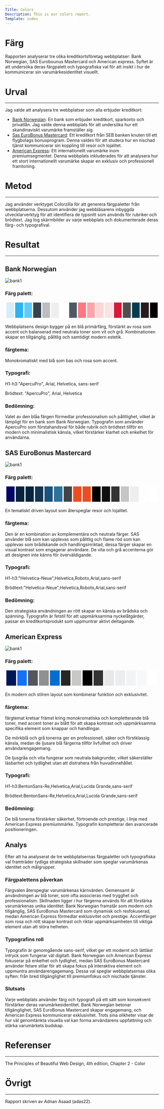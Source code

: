 ```yaml
---
Title: Colors
Description: This is our colors report.
Template: index
---
```


Färg
=======================

Rapporten analyserar tre olika kreditkortsföretag webbplatser: Bank Norwegian, SAS Eurobounus Mastercard och American express.
Syftet är att undersöka deras färgpalett och typografiska val för att  insikt i hur de kommunicerar sin varumärkesidentitet visuellt.

# Urval
-----------------------

Jag valde att analysera tre webbplatser som alla erbjuder kreditkort:

* [Bank Norwegian](https://www.banknorwegian.se/): En bank som erbjuder kreditkort, sparkonto och privatlån. Jag valde denna webbplats för att undersöka hur ett skandinaviskt varumärke framställer sig.
* [Sas EuroBonus Mastercard](https://saseurobonusmastercard.se/): Ett kreditkort från SEB banken knuten till ett flygbolags bonusprogram. Denna valdes för att studera hur en nischad tjänst kommunicerar sin koppling till resor och lojalitet.
* [American Express](https://www.americanexpress.com/): Ett internationellt varumärke inom premiumsegmentet. Denna webbplats inkluderades för att analysera hur ett stort internationellt varumärke skapar en exklusiv och professionell framtoning.




# Metod
-----------------------

Jag använder verktyget Colorzilla för att generera färgpaletter från webbplatserna. Dessutom använder jag webbläsarens inbyggda utvecklarverktyg för att identifiera de typsnitt som används för rubriker och brödtext. Jag tog skärmbilder av varje webbplats och dokumenterade deras färg- och typografival.

# Resultat
-----------------------
## Bank Norwegian

![bank1](%assets_url%/img/Norwegian.png)

### Färg palett:


<table style="border-spacing: 4px; border-collapse: separate">
<tr>
<td style="height: 50px; width: 50px; background-color: #d6edfa">
<td style="height: 50px; width: 50px; background-color: #2bb4ef">
<td style="height: 50px; width: 50px; background-color: #5fcbfa">
<td style="height: 50px; width: 50px; background-color: #35414d">
<td style="height: 50px; width: 50px; background-color: #bdbdbd">
<td style="height: 50px; width: 50px; background-color: #eeeeee">
<td style="height: 50px; width: 50px; background-color: #ffffff">
<td style="height: 50px; width: 50px; background-color: #4d5966">
<td style="height: 50px; width: 50px; background-color: #ff7780">
<td style="height: 50px; width: 50px; background-color: #fda4aa">
<td style="height: 50px; width: 50px; background-color: #fcd6d4">
<td style="height: 50px; width: 50px; background-color: #fce3e3">
<td style="height: 50px; width: 50px; background-color: #d81939">
<td style="height: 50px; width: 50px; background-color: #4f4f4f">
<td style="height: 50px; width: 50px; background-color: #003d50">
<td style="height: 50px; width: 50px; background-color: #271a20">
<td style="height: 50px; width: 50px; background-color: #000000">
</tr>
</table>

Webbplatsens design bygger på en blå primärfärg, förstärkt av rosa som accent och balanserad med neutrala toner som vit och grå. Kombinationen skapar en tillgänglig, pålitlig och samtidigt modern estetik.

### färgtema:

Monokromatiskt med blå som bas och rosa som accent.

### Typografi:

H1-h3:"ApercuPro", Arial, Helvetica, sans-serif

Brödtext: "ApercuPro", Arial, Helvetica

### Bedömning:

Valet av den blåa färgen förmedlar professionalism och pålitlighet, vilket är lämpligt för en bank som Bank Norwegian.
Typografin som använder ApercuPro som förstahandsval för både rubrik och brödtext tillför en modern och minimalistisk känsla, vilket förstärker klarhet och enkelhet för användarna.


## SAS EuroBonus Mastercard

![bank1](%assets_url%/img/sas.png)

### Färg palett:


<table style="border-spacing: 4px; border-collapse: separate">
<tr>
<td style="height: 50px; width: 50px; background-color: #020864">
<td style="height: 50px; width: 50px; background-color: #08233D">
<td style="height: 50px; width: 50px; background-color: #06243D">
<td style="height: 50px; width: 50px; background-color: #153651">
<td style="height: 50px; width: 50px; background-color: #195280">
<td style="height: 50px; width: 50px; background-color: #2D729A">
<td style="height: 50px; width: 50px; background-color: #434444">
<td style="height: 50px; width: 50px; background-color: #EF4D21">
<td style="height: 50px; width: 50px; background-color: #EE4D21">
<td style="height: 50px; width: 50px; background-color: #000000">
<td style="height: 50px; width: 50px; background-color: #101010">
<td style="height: 50px; width: 50px; background-color: #333333">
<td style="height: 50px; width: 50px; background-color: #C6C6C6">
<td style="height: 50px; width: 50px; background-color: #EEEEEE">
<td style="height: 50px; width: 50px; background-color: #FEFEFE">
<td style="height: 50px; width: 50px; background-color: #FFFFFF">
</tr>
</table>

En tematiskt driven layout som återspeglar resor och lojalitet.

### färgtema:

Den är en kombination av komplementära och neutrala färger. SAS använder blå som kan upplevas som pålitlig och flame röd som kan upplevas som brådskande och handlingsinriktad, dessa färger skapar en visual kontrast som engagerar användare.
De vita och grå accenterna gör att designen inte känns för överväldigande.
### Typografi:

H1-h3:"Helvetica-Neue",Helvetica,Roboto,Arial,sans-serif

Brödtext:"Helvetica-Neue",Helvetica,Roboto,Arial,sans-serif

### Bedömning:

Den strategiska användningen av rött skapar en känsla av brådska och spänning. Typografin är fetstil för att uppmärksamma nyckelåtgärder, passar en kreditkortsprodukt som uppmuntrar aktivt deltagande.

## American Express

![bank1](%assets_url%/img/amex.png)

### Färg palett:


<table style="border-spacing: 4px; border-collapse: separate">
<tr>
<td style="height: 50px; width: 50px; background-color: #00175A">
<td style="height: 50px; width: 50px; background-color: #0F73FC">
<td style="height: 50px; width: 50px; background-color: #53565A">
<td style="height: 50px; width: 50px; background-color: #8E9092">
<td style="height: 50px; width: 50px; background-color: #006FCF">
<td style="height: 50px; width: 50px; background-color: #252626">
<td style="height: 50px; width: 50px; background-color: #C8C9C7">
<td style="height: 50px; width: 50px; background-color: #000000">
<td style="height: 50px; width: 50px; background-color: #333333">
<td style="height: 50px; width: 50px; background-color: #E8E8E8">
<td style="height: 50px; width: 50px; background-color: #ECEDEE">
<td style="height: 50px; width: 50px; background-color: #F2F3F3">
<td style="height: 50px; width: 50px; background-color: #F7F8F9">
<td style="height: 50px; width: 50px; background-color: #FFFFFF">

</tr>
</table>

En modern och stilren layout som kombinerar funktion och exklusivitet.
### färgtema:

färgtemat kretsar främst kring monokromatiska och kompletterande blå toner, med accent toner av blått för att skapa kontrast och uppmärksamma specifika element som knappar och handlingar.

De mörkblå och grå tonerna ger en professionell, säker och förstklassig känsla, medan de ljusare blå färgerna tillför livfullhet och driver användarengagemang.

De ljusgråa och vita fungerar som neutrala bakgrunder, vilket säkerställer läsbarhet och tydlighet utan att distrahera från huvudinnehållet.

### Typografi:

H1-h3:BentonSans-Re,Helvetica,Arial,Lucida Grande,sans-serif

Brödtext:BentonSans-Re,Helvetica,Arial,Lucida Grande,sans-serif

### Bedömning:

De blå tonerna förstärker säkerhet, förtroende och prestige, i linje med American Express premiummärke. Typografin kompletterar den avancerade positioneringen.

Analys
-----------------------

Efter att ha analyserat de tre webbplatsernas färgpaletter och typografiska val framträder tydliga strategiska skillnader som speglar varumärkenas identitet och målgrupper.

### Färgpalettens påverkan

Färgvalen återspeglar varumärkenas kärnvärden. Gemensamt är användningen av blå toner, som ofta associeras med trygghet och professionalism. Skillnaden ligger i hur färgerna används för att förstärka varumärkenas unika identitet: Bank Norwegian framstår som modern och tillgänglig, SAS EuroBonus Mastercard som dynamisk och resfokuserad, medan American Express förmedlar exklusivitet och prestige. Accentfärger som rosa och rött skapar kontrast och riktar uppmärksamheten till viktiga element utan att störa helheten.

### Typografins roll


Typografin är genomgående sans-serif, vilket ger ett modernt och lättläst intryck som fungerar väl digitalt. Bank Norwegian och American Express fokuserar på enkelhet och tydlighet, medan SAS EuroBonus Mastercard använder fetare stilar för att skapa fokus på interaktiva element och uppmuntra användarengagemang. Dessa val speglar webbplatsernas olika syften: från bred tillgänglighet till premiumfokus och nischade tjänster.

### Slutsats
Varje webbplats använder färg och typografi på ett sätt som konsekvent förstärker deras varumärkesidentitet. Bank Norwegian betonar tillgänglighet, SAS EuroBonus Mastercard skapar engagemang, och American Express kommunicerar exklusivitet. Trots sina olikheter visar de hur väl genomtänkta visuella val kan forma användarens uppfattning och stärka varumärkets budskap.

# Referenser
-----------------------

The Principles of Beautiful Web Design, 4th edition, Chapter 2 - Color


# Övrigt
-----------------------

Rapport skriven av Adnan Asaad (adas22).


